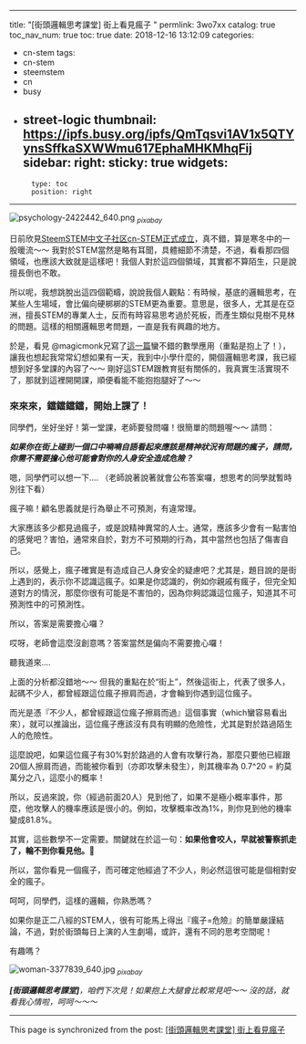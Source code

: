 
---
title: "[街頭邏輯思考課堂] 街上看見瘋子 "
permlink: 3wo7xx
catalog: true
toc_nav_num: true
toc: true
date: 2018-12-16 13:12:09
categories:
- cn-stem
tags:
- cn-stem
- steemstem
- cn
- busy
- street-logic
thumbnail: https://ipfs.busy.org/ipfs/QmTqsvi1AV1x5QTYynsSffkaSXWWmu617EphaMHKMhqFij
sidebar:
    right:
        sticky: true
widgets:
    -
        type: toc
        position: right
---


![psychology-2422442_640.png](https://ipfs.busy.org/ipfs/QmTqsvi1AV1x5QTYynsSffkaSXWWmu617EphaMHKMhqFij)
<sub>*pixabay*</sub>

日前欣見[SteemSTEM中文子社区cn-STEM正式成立](https://steemit.com/cn-stem/@cn-stem/steemstem-cn-stem)，真不錯，算是寒冬中的一股暖流～～ 我對於STEM當然是略有耳聞，具體細節不清楚，不過，看看那四個領域，也應該大致就是這樣吧！我個人對於這四個領域，其實都不算陌生，只是說擅長倒也不敢。

所以呢，我想跳脫出這四個範疇，說說我個人觀點：有時候，基底的邏輯思考，在某些人生場域，會比偏向硬梆梆的STEM更為重要。意思是，很多人，尤其是在亞洲，擅長STEM的專業人士，反而有時容易思考過於死板，而產生類似見樹不見林的問題。這樣的相關邏輯思考問題，一直是我有興趣的地方。

於是，看見 @magicmonk兄寫了[這一篇](https://steemit.com/cn-stem/@magicmonk/steem-sbd)蠻不錯的數學應用（重點是抱上了！），讓我也想起我常常幻想如果有一天，我到中小學什麼的，開個邏輯思考課，我已經想到好多堂課的內容了～～ 剛好這STEM跟教育挺有關係的，我真實生活實現不了，那就到這裡開開課，順便看能不能抱抱腿好了～～

### 來來來，鐺鐺鐺鐺，開始上課了！

同學們，坐好坐好！第一堂課，老師要發問囉！很簡單的問題喔～～ 請問：

***如果你在街上碰到一個口中喃喃自語看起來應該是精神狀況有問題的瘋子，請問，你需不需要擔心他可能會對你的人身安全造成危險？***

嗯，同學們可以想一下.... （老師說著說著就會公布答案囉，想思考的同學就暫時別往下看）

瘋子嘛！顧名思義就是行為舉止不可預測，有違常理。

大家應該多少都見過瘋子，或是說精神異常的人士。通常，應該多少會有一點害怕的感覺吧？害怕，通常來自於，對方不可預期的行為，其中當然也包括了傷害自己。

所以，感覺上，瘋子確實是有造成自己人身安全的疑慮吧？尤其是，題目說的是街上遇到的，表示你不認識這瘋子。如果是你認識的，例如你親戚有瘋子，但完全知道對方的情況，那麼你很有可能是不害怕的，因為你夠認識這位瘋子，知道其不可預測性中的可預測性。

所以，答案是需要擔心囉？

哎呀，老師會這麼沒創意嗎？答案當然是偏向不需要擔心囉！

聽我道來.... 

上面的分析都沒錯地～～ 但我的重點在於“街上”，然後這街上，代表了很多人，起碼不少人，都曾經跟這位瘋子擦肩而過，才會輪到你遇到這位瘋子。

而光是憑『不少人，都曾經跟這位瘋子擦肩而過』這個事實（which蠻容易看出來），就可以推論出，這位瘋子應該沒有具有明顯的危險性，尤其是對於路過陌生人的危險性。

這麼說吧，如果這位瘋子有30%對於路過的人會有攻擊行為，那麼只要他已經跟20個人擦肩而過，而能被你看到（亦即攻擊未發生），則其機率為 0.7^20 = 約莫萬分之八，這麼小的概率！

所以，反過來說，你（經過前面20人）見到他了，如果不是極小概率事件，那麼，他攻擊人的機率應該是很小的。例如，攻擊概率改為1%，則你見到他的機率變成81.8%。

其實，這些數學不一定需要。關鍵就在於這一句：**如果他會咬人，早就被警察抓走了，輪不到你看見他。**

所以，當你看見一個瘋子，而可確定他經過了不少人，則必然這很可能是個相對安全的瘋子。

呵呵，同學們，這樣的邏輯，你熟悉嗎？

如果你是正二八經的STEM人，很有可能馬上得出『瘋子=危險』的簡單嚴謹結論，不過，對於街頭每日上演的人生劇場，或許，還有不同的思考空間呢！

有趣嗎？

![woman-3377839_640.jpg](https://ipfs.busy.org/ipfs/Qmev42NdcKczvGAvfVBz1LtMWMmZTiFDRSZVVe2LSKdVC4)
<sub>*pixabay*</sub>

***[街頭邏輯思考課堂]**，咱們下次見！如果抱上大腿會比較常見吧～～ 沒的話，就看我心情啦，呵呵～～～* 


- - -

This page is synchronized from the post: [[街頭邏輯思考課堂] 街上看見瘋子 ](https://steemit.com/@deanliu/3wo7xx)
